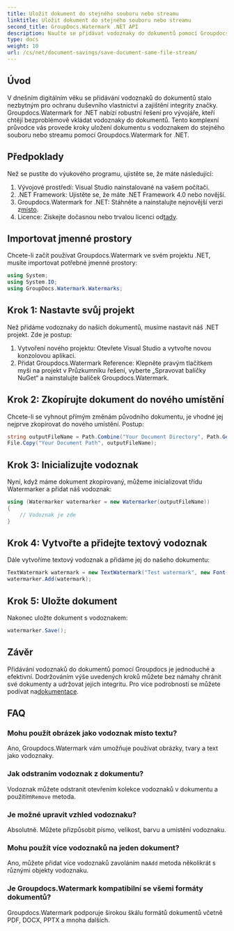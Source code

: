 ```yaml
---
title: Uložit dokument do stejného souboru nebo streamu
linktitle: Uložit dokument do stejného souboru nebo streamu
second_title: GroupDocs.Watermark .NET API
description: Naučte se přidávat vodoznaky do dokumentů pomocí Groupdocs.Watermark for .NET. Tato příručka obsahuje pokyny k zajištění ochrany a integrity dokumentů.
type: docs
weight: 10
url: /cs/net/document-savings/save-document-same-file-stream/
---
```

## Úvod
V dnešním digitálním věku se přidávání vodoznaků do dokumentů stalo nezbytným pro ochranu duševního vlastnictví a zajištění integrity značky. Groupdocs.Watermark for .NET nabízí robustní řešení pro vývojáře, kteří chtějí bezproblémově vkládat vodoznaky do dokumentů. Tento komplexní průvodce vás provede kroky uložení dokumentu s vodoznakem do stejného souboru nebo streamu pomocí Groupdocs.Watermark for .NET.
## Předpoklady
Než se pustíte do výukového programu, ujistěte se, že máte následující:
1. Vývojové prostředí: Visual Studio nainstalované na vašem počítači.
2. .NET Framework: Ujistěte se, že máte .NET Framework 4.0 nebo novější.
3.  Groupdocs.Watermark for .NET: Stáhněte a nainstalujte nejnovější verzi z[místo](https://releases.groupdocs.com/Watermark/net/).
4.  Licence: Získejte dočasnou nebo trvalou licenci od[tady](https://purchase.groupdocs.com/temporary-license/).
## Importovat jmenné prostory
Chcete-li začít používat Groupdocs.Watermark ve svém projektu .NET, musíte importovat potřebné jmenné prostory:
```csharp
using System;
using System.IO;
using GroupDocs.Watermark.Watermarks;
```
## Krok 1: Nastavte svůj projekt
Než přidáme vodoznaky do našich dokumentů, musíme nastavit náš .NET projekt. Zde je postup:
1. Vytvoření nového projektu: Otevřete Visual Studio a vytvořte novou konzolovou aplikaci.
2. Přidat Groupdocs.Watermark Reference: Klepněte pravým tlačítkem myši na projekt v Průzkumníku řešení, vyberte „Spravovat balíčky NuGet“ a nainstalujte balíček Groupdocs.Watermark.
## Krok 2: Zkopírujte dokument do nového umístění
Chcete-li se vyhnout přímým změnám původního dokumentu, je vhodné jej nejprve zkopírovat do nového umístění. Postup:
```csharp
string outputFileName = Path.Combine("Your Document Directory", Path.GetFileName("Your Document Path"));
File.Copy("Your Document Path", outputFileName);
```
## Krok 3: Inicializujte vodoznak
Nyní, když máme dokument zkopírovaný, můžeme inicializovat třídu Watermarker a přidat náš vodoznak:
```csharp
using (Watermarker watermarker = new Watermarker(outputFileName))
{
    // Vodoznak je zde
}
```
## Krok 4: Vytvořte a přidejte textový vodoznak
Dále vytvoříme textový vodoznak a přidáme jej do našeho dokumentu:
```csharp
TextWatermark watermark = new TextWatermark("Test watermark", new Font("Arial", 12));
watermarker.Add(watermark);
```
## Krok 5: Uložte dokument
Nakonec uložte dokument s vodoznakem:
```csharp
watermarker.Save();
```
## Závěr
Přidávání vodoznaků do dokumentů pomocí Groupdocs je jednoduché a efektivní. Dodržováním výše uvedených kroků můžete bez námahy chránit své dokumenty a udržovat jejich integritu. Pro více podrobností se můžete podívat na[dokumentace](https://reference.groupdocs.com/Watermark/net/).
## FAQ
### Mohu použít obrázek jako vodoznak místo textu?
Ano, Groupdocs.Watermark vám umožňuje používat obrázky, tvary a text jako vodoznaky.
### Jak odstraním vodoznak z dokumentu?
 Vodoznak můžete odstranit otevřením kolekce vodoznaků v dokumentu a použitím`Remove` metoda.
### Je možné upravit vzhled vodoznaku?
Absolutně. Můžete přizpůsobit písmo, velikost, barvu a umístění vodoznaku.
### Mohu použít více vodoznaků na jeden dokument?
 Ano, můžete přidat více vodoznaků zavoláním na`Add` metoda několikrát s různými objekty vodoznaku.
### Je Groupdocs.Watermark kompatibilní se všemi formáty dokumentů?
Groupdocs.Watermark podporuje širokou škálu formátů dokumentů včetně PDF, DOCX, PPTX a mnoha dalších.